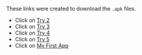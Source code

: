 These links were created to download the `.apk` files. 
- Click on [Try 2](https://1drv.ms/u/s!AkqckuVQPuN_g-pxIJiQeklFA7VsoQ?e=p1kUer)  
- Click on [Try 3](https://1drv.ms/u/s!AkqckuVQPuN_g-pyK38GP2bKwCNBEg?e=Z4Q3WS)  
- Click on [Try 4](https://1drv.ms/u/s!AkqckuVQPuN_g-pzs0t01hh6eGaq2w?e=SDA7td)  
- Click on [Try 5](https://1drv.ms/u/s!AkqckuVQPuN_g-tZOcXDlfW-GSUjEA?e=XhCCSS)
- Click on [My First App](https://1drv.ms/u/s!AkqckuVQPuN_g-pqEyk4h5NRiIpIvA?e=M5Hhdu)  

